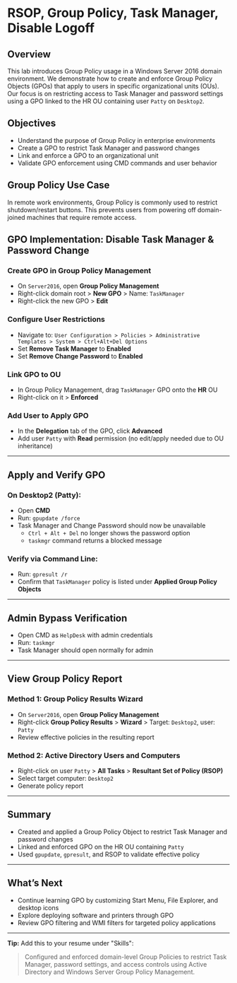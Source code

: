 # RSOP, Group Policy, Task Manager, Disable Logoff

## Overview

This lab introduces Group Policy usage in a Windows Server 2016 domain environment. We demonstrate how to create and enforce Group Policy Objects (GPOs) that apply to users in specific organizational units (OUs). Our focus is on restricting access to Task Manager and password settings using a GPO linked to the HR OU containing user `Patty` on `Desktop2`.

## Objectives

- Understand the purpose of Group Policy in enterprise environments
- Create a GPO to restrict Task Manager and password changes
- Link and enforce a GPO to an organizational unit
- Validate GPO enforcement using CMD commands and user behavior

## Group Policy Use Case

In remote work environments, Group Policy is commonly used to restrict shutdown/restart buttons. This prevents users from powering off domain-joined machines that require remote access.

## GPO Implementation: Disable Task Manager & Password Change

### Create GPO in Group Policy Management

- On `Server2016`, open **Group Policy Management**
- Right-click domain root > **New GPO** > Name: `TaskManager`
- Right-click the new GPO > **Edit**

### Configure User Restrictions

- Navigate to: 
  `User Configuration > Policies > Administrative Templates > System > Ctrl+Alt+Del Options`
- Set **Remove Task Manager** to **Enabled**
- Set **Remove Change Password** to **Enabled**

### Link GPO to OU

- In Group Policy Management, drag `TaskManager` GPO onto the **HR** OU
- Right-click on it > **Enforced**

### Add User to Apply GPO

- In the **Delegation** tab of the GPO, click **Advanced**
- Add user `Patty` with **Read** permission (no edit/apply needed due to OU inheritance)

---

## Apply and Verify GPO

### On Desktop2 (Patty):

- Open **CMD**
- Run: `gpupdate /force`
- Task Manager and Change Password should now be unavailable
  - `Ctrl + Alt + Del` no longer shows the password option
  - `taskmgr` command returns a blocked message

### Verify via Command Line:

- Run: `gpresult /r`
- Confirm that `TaskManager` policy is listed under **Applied Group Policy Objects**

---

## Admin Bypass Verification

- Open CMD as `HelpDesk` with admin credentials
- Run: `taskmgr`
- Task Manager should open normally for admin

---

## View Group Policy Report

### Method 1: Group Policy Results Wizard

- On `Server2016`, open **Group Policy Management**
- Right-click **Group Policy Results** > **Wizard** > Target: `Desktop2`, user: `Patty`
- Review effective policies in the resulting report

### Method 2: Active Directory Users and Computers

- Right-click on user `Patty` > **All Tasks** > **Resultant Set of Policy (RSOP)**
- Select target computer: `Desktop2`
- Generate policy report

---

## Summary

- Created and applied a Group Policy Object to restrict Task Manager and password changes
- Linked and enforced GPO on the HR OU containing `Patty`
- Used `gpupdate`, `gpresult`, and RSOP to validate effective policy

---

## What’s Next

- Continue learning GPO by customizing Start Menu, File Explorer, and desktop icons
- Explore deploying software and printers through GPO
- Review GPO filtering and WMI filters for targeted policy applications

---

**Tip:** Add this to your resume under "Skills":

> Configured and enforced domain-level Group Policies to restrict Task Manager, password settings, and access controls using Active Directory and Windows Server Group Policy Management.

